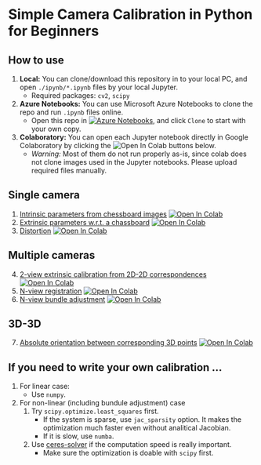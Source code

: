 # Simple Camera Calibration in Python for Beginners

## How to use

1. **Local:** You can clone/download this repository in to your local PC, and open `./ipynb/*.ipynb` files by your local Jupyter.
   * Required packages: `cv2`, `scipy`
2. **Azure Notebooks:** You can use Microsoft Azure Notebooks to clone the repo and run `.ipynb` files online.
   * Open this repo in [![Azure Notebooks](https://notebooks.azure.com/launch.svg)](https://notebooks.azure.com/nbhr/projects/pycalib), and click `Clone` to start with your own copy.
3. **Colaboratory:** You can open each Jupyter notebook directly in Google Colaboratory by clicking the ![Open In Colab](https://colab.research.google.com/assets/colab-badge.svg) buttons below.
   * *Warning:* Most of them do not run properly as-is, since colab does not clone images used in the Jupyter notebooks. Please upload required files manually.

## Single camera

1. [Intrinsic parameters from chessboard images](./ipynb/incalib.ipynb) [![Open In Colab](https://colab.research.google.com/assets/colab-badge.svg)](https://colab.research.google.com/github/nbhr/pycalib/blob/master/ipynb/incalib.ipynb)
2. [Extrinsic parameters w.r.t. a chassboard](./ipynb/excalib-chess.ipynb) [![Open In Colab](https://colab.research.google.com/assets/colab-badge.svg)](https://colab.research.google.com/github/nbhr/pycalib/blob/master/ipynb/excalib-chess.ipynb)
3. [Distortion](./ipynb/distortion.ipynb) [![Open In Colab](https://colab.research.google.com/assets/colab-badge.svg)](https://colab.research.google.com/github/nbhr/pycalib/blob/master/ipynb/distortion.ipynb)

## Multiple cameras

4. [2-view extrinsic calibration from 2D-2D correspondences](./ipynb/excalib-2d.ipynb) [![Open In Colab](https://colab.research.google.com/assets/colab-badge.svg)](https://colab.research.google.com/github/nbhr/pycalib/blob/master/ipynb/excalib-2d.ipynb)
5. [N-view registration](./ipynb/ncam_registration.ipynb) [![Open In Colab](https://colab.research.google.com/assets/colab-badge.svg)](https://colab.research.google.com/github/nbhr/pycalib/blob/master/ipynb/ncam_registration.ipynb)
6. [N-view bundle adjustment](./ipynb/ncam_ba.ipynb) [![Open In Colab](https://colab.research.google.com/assets/colab-badge.svg)](https://colab.research.google.com/github/nbhr/pycalib/blob/master/ipynb/ncam_ba.ipynb)


## 3D-3D

7. [Absolute orientation between corresponding 3D points](./ipynb/absolute_orientation.ipynb) [![Open In Colab](https://colab.research.google.com/assets/colab-badge.svg)](https://colab.research.google.com/github/nbhr/pycalib/blob/master/ipynb/absolute_orientation.ipynb)


## If you need to write your own calibration ...

1. For linear case:
   * Use `numpy`.
2. For non-linear (including bundule adjustment) case
   1. Try `scipy.optimize.least_squares` first.
      * If the system is sparse, use `jac_sparsity` option. It makes the optimization much faster even without analitical Jacobian.
      * If it is slow, use `numba`.
   2. Use [ceres-solver](http://ceres-solver.org/) if the computation speed is really important.
      * Make sure the optimization is doable with `scipy` first.
